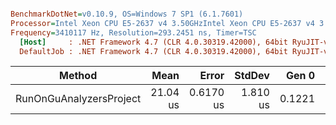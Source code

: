 ``` ini

BenchmarkDotNet=v0.10.9, OS=Windows 7 SP1 (6.1.7601)
Processor=Intel Xeon CPU E5-2637 v4 3.50GHzIntel Xeon CPU E5-2637 v4 3.50GHz, ProcessorCount=16
Frequency=3410117 Hz, Resolution=293.2451 ns, Timer=TSC
  [Host]     : .NET Framework 4.7 (CLR 4.0.30319.42000), 64bit RyuJIT-v4.7.2116.0
  DefaultJob : .NET Framework 4.7 (CLR 4.0.30319.42000), 64bit RyuJIT-v4.7.2116.0


```
 |                  Method |     Mean |     Error |   StdDev |  Gen 0 |  Gen 1 | Allocated |
 |------------------------ |---------:|----------:|---------:|-------:|-------:|----------:|
 | RunOnGuAnalyzersProject | 21.04 us | 0.6170 us | 1.810 us | 0.1221 | 0.0305 |     950 B |
